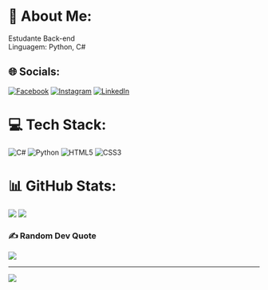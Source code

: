 # 💫 About Me:
Estudante Back-end<br>Linguagem: Python, C#

## 🌐 Socials:
[![Facebook](https://img.shields.io/badge/Facebook-%231877F2.svg?logo=Facebook&logoColor=white)](https://facebook.com/DanielFerreirinha) [![Instagram](https://img.shields.io/badge/Instagram-%23E4405F.svg?logo=Instagram&logoColor=white)](https://instagram.com/d._.ferreirinha) [![LinkedIn](https://img.shields.io/badge/LinkedIn-%230077B5.svg?logo=linkedin&logoColor=white)](https://linkedin.com/in/DanielFerreirinha) 

# 💻 Tech Stack:
![C#](https://img.shields.io/badge/c%23-%23239120.svg?style=for-the-badge&logo=csharp&logoColor=white) ![Python](https://img.shields.io/badge/python-3670A0?style=for-the-badge&logo=python&logoColor=ffdd54) ![HTML5](https://img.shields.io/badge/html5-%23E34F26.svg?style=for-the-badge&logo=html5&logoColor=white) ![CSS3](https://img.shields.io/badge/css3-%231572B6.svg?style=for-the-badge&logo=css3&logoColor=white)
# 📊 GitHub Stats:
![](https://github-readme-stats.vercel.app/api?username=Ferreirinhha&theme=radical&hide_border=false&include_all_commits=false&count_private=false_fontsize=10)
![](https://github-readme-streak-stats.herokuapp.com/?user=Ferreirinhha&theme=radical&hide_border=false)<br/>

### ✍️ Random Dev Quote
![](https://quotes-github-readme.vercel.app/api?type=horizontal&theme=radical)

---
[![](https://visitcount.itsvg.in/api?id=Ferreirinhha&icon=0&color=0)](https://visitcount.itsvg.in)

<!-- Proudly created with GPRM ( https://gprm.itsvg.in ) -->
